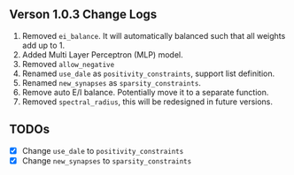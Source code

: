 ## Verson 1.0.3 Change Logs
1. Removed `ei_balance`. It will automatically balanced such that all weights add up to 1.
2. Added Multi Layer Perceptron (MLP) model.
3. Removed `allow_negative`
4. Renamed `use_dale` as `positivity_constraints`, support list definition.
5. Renamed `new_synapses` as `sparsity_constraints`.
6. Remove auto E/I balance. Potentially move it to a separate function.
7. Removed `spectral_radius`, this will be redesigned in future versions.


## TODOs
- [x] Change `use_dale` to `positivity_constraints`
- [x] Change `new_synapses` to `sparsity_constraints`